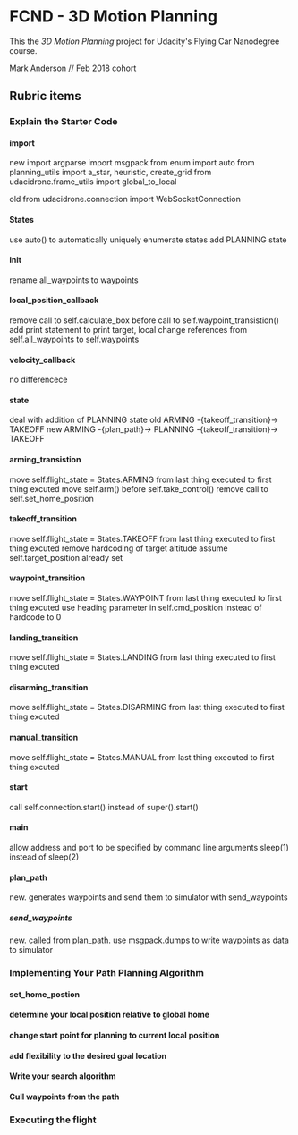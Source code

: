 # FCND - 3D Motion Planning

This the _3D Motion Planning_ project for Udacity's Flying Car Nanodegree course.

Mark Anderson // Feb 2018 cohort

## Rubric items

### Explain the Starter Code

#### import

new
import argparse
import msgpack
from enum import auto
from planning_utils import a_star, heuristic, create_grid
from udacidrone.frame_utils import global_to_local

old
from udacidrone.connection import WebSocketConnection

#### States
use auto() to automatically uniquely enumerate states
add PLANNING state

#### init
rename all_waypoints to waypoints

#### local_position_callback
remove call to self.calculate_box before call to self.waypoint_transistion()
add print statement to print target, local
change references from self.all_waypoints to self.waypoints

#### velocity_callback
no differencece

####  state
deal with addition of PLANNING state
old
ARMING -{takeoff_transition}-> TAKEOFF
new
ARMING -{plan_path}-> PLANNING -{takeoff_transition}-> TAKEOFF

#### arming_transistion
move self.flight_state = States.ARMING from last thing executed to first thing excuted
move self.arm() before self.take_control()
remove call to self.set_home_position

#### takeoff_transition
move self.flight_state = States.TAKEOFF from last thing executed to first thing excuted
remove hardcoding of target altitude
assume self.target_position already set

####  waypoint_transition
move self.flight_state = States.WAYPOINT from last thing executed to first thing excuted
use heading parameter in self.cmd_position instead of hardcode to 0

#### landing_transition
move self.flight_state = States.LANDING from last thing executed to first thing excuted

#### disarming_transition
move self.flight_state = States.DISARMING from last thing executed to first thing excuted

#### manual_transition
move self.flight_state = States.MANUAL from last thing executed to first thing excuted

#### start
call self.connection.start() instead of super().start()

####  main
allow address and port to be specified by command line arguments
sleep(1) instead of sleep(2)

#### plan_path
new.  generates waypoints and send them to simulator with send_waypoints

##### send_waypoints
new.  called from plan_path. use msgpack.dumps to write waypoints as data to simulator


### Implementing Your Path Planning Algorithm

#### set_home_postion

#### determine your local position relative to global home

#### change start point for planning to current local position

#### add flexibility to the desired goal location

#### Write your search algorithm

#### Cull waypoints from the path

### Executing the flight

[//]: # (Mark Anderson // Feb 2018 cohort // 2018_03Mar_10)
